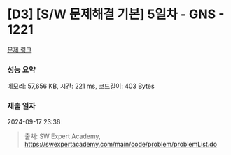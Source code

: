 # [D3] [S/W 문제해결 기본] 5일차 - GNS - 1221 

[문제 링크](https://swexpertacademy.com/main/code/problem/problemDetail.do?contestProbId=AV14jJh6ACYCFAYD) 

### 성능 요약

메모리: 57,656 KB, 시간: 221 ms, 코드길이: 403 Bytes

### 제출 일자

2024-09-17 23:36



> 출처: SW Expert Academy, https://swexpertacademy.com/main/code/problem/problemList.do